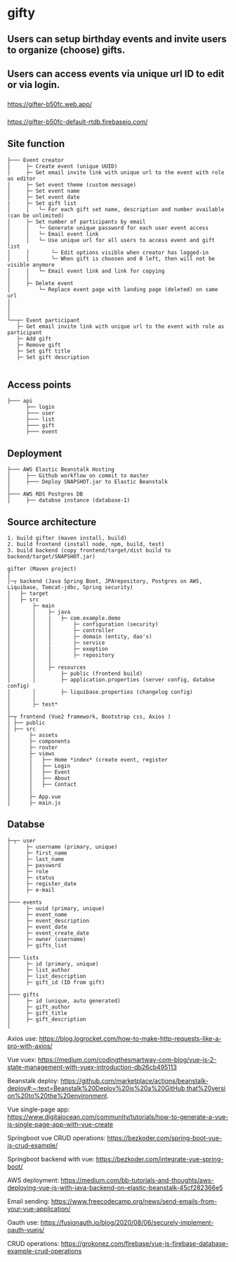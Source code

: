 # gifty

## Users can setup birthday events and invite users to organize (choose) gifts.
## Users can access events via unique url ID to edit or via login.

###
https://gifter-b50fc.web.app/

### 
https://gifter-b50fc-default-rtdb.firebaseio.com/

## Site function
```
├─── Event creator
│     ├─ Create event (unique UUID)
│     ├─ Get email invite link with unique url to the event with role as editor
│     ├─ Set event theme (custom message)
│     ├─ Set event name
│     ├─ Set event date
|     ├─ Set gift list
│     │   └─ For each gift set name, description and number available (can be unlimited)
│     ├─ Set number of participants by email
│     │   └─ Generate unique password for each user event access
│     │   └─ Email event link
│     │   └─ Use unique url for all users to access event and gift list
│     │       └─ Edit options visible when creator has logged-in
│     │       └─ When gift is choosen and 0 left, then will not be visible anymore
│     │   └─ Email event link and link for copying
│     │
│     ├─ Delete event
│         └─ Replace event page with landing page (deleted) on same url
│ 
│ 
│ 
└──┬─ Event participant
   ├─ Get email invite link with unique url to the event with role as participant
   ├─ Add gift
   ├─ Remove gift
   ├─ Set gift title
   ├─ Set gift description
   
```


## Access points
```
├─── api
      ├── login
      ├─── user 
      ├─── list 
      ├─── gift
      ├─── event
```
## Deployment
```
├─── AWS Elastic Beanstalk Hosting
│     ├── Github workflow on commit to master
│     ├─── Deploy SNAPSHOT.jar to Elastic Beanstalk
│      
├─── AWS RDS Postgres DB
│     ├── databse instance (database-1)
```

## Source architecture

```
1. build gifter (maven install, build)
2. build frontend (install node, npm, build, test)
3. build backend (copy frontend/target/dist build to backend/target/SNAPSHOT.jar)

gifter (Maven project)
│ 
│─┬ backend (Java Spring Boot, JPArepository, Postgres on AWS, Liquibase, Tomcat-jdbc, Spring security)
│   ├─ target
│   ├─ src
│       ├─ main
│       │    ├─ java
│       │    |   ├─ com.example.demo
│       │    │       ├─ configuration (security)
│       │    │       ├─ controller
│       │    │       ├─ domain (entity, dao's)   
│       │    │       ├─ service
│       │    |       ├─ exeption
│       │    │       ├─ repository
│       │    │
│       │    ├─ resources
│       │        ├─ public (frontend build)
│       │        ├─ application.properties (server config, databse config)
│       │        ├─ liquibase.properties (changelog config)
│       │
│       ├─ test*
│
├─┬ frontend (Vue2 framework, Bootstrap css, Axios )
│ ├── public
│ ├── src
│      ├─ assets
│      ├─ components
│      ├─ router
│      ├─ views
│      │   ├── Home *index* (create event, register
│      │   ├── Login
│      │   ├── Event
│      │   ├── About
│      │   ├── Contact
│      │   
│      ├─ App.vue
│      ├─ main.js
```

## Databse
```
├─┬─ user
│     ├─ username (primary, unique)
│     ├─ first_name
│     ├─ last_name 
│     ├─ password 
│     ├─ role
│     ├─ status 
│     ├─ register_date 
│     ├─ e-mail 
│
├─── events 
│     ├─ uuid (primary, unique)
│     ├─ event_name
│     ├─ event_description
│     ├─ event_date
│     ├─ event_create_date
│     ├─ owner (username)
│     ├─ gifts_list
│
├─── lists
│     ├─ id (primary, unique)
│     ├─ list_author
│     ├─ list_description
│     ├─ gift_id (ID from gift)
│     
├─── gifts
│     ├─ id (unique, auto generated)
│     ├─ gift_author
│     ├─ gift_title
│     ├─ gift_description
│     
```

Axios use: https://blog.logrocket.com/how-to-make-http-requests-like-a-pro-with-axios/

Vue vuex: https://medium.com/codingthesmartway-com-blog/vue-js-2-state-management-with-vuex-introduction-db26cb495113

Beanstalk deploy: https://github.com/marketplace/actions/beanstalk-deploy#:~:text=Beanstalk%20Deploy%20is%20a%20GitHub,that%20version%20to%20the%20environment.

Vue single-page app: https://www.digitalocean.com/community/tutorials/how-to-generate-a-vue-js-single-page-app-with-vue-create

Springboot vue CRUD operations: https://bezkoder.com/spring-boot-vue-js-crud-example/

Springboot backend with vue: https://bezkoder.com/integrate-vue-spring-boot/

AWS deployment: https://medium.com/bb-tutorials-and-thoughts/aws-deploying-vue-js-with-java-backend-on-elastic-beanstalk-45cf282366e5

Email sending: https://www.freecodecamp.org/news/send-emails-from-your-vue-application/

Oauth use: https://fusionauth.io/blog/2020/08/06/securely-implement-oauth-vuejs/

CRUD operations: https://grokonez.com/firebase/vue-js-firebase-database-example-crud-operations
